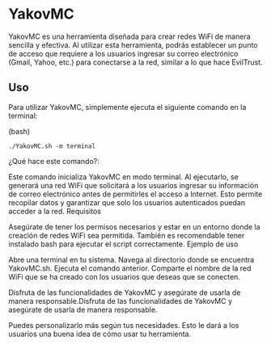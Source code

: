 # YakovMC

YakovMC es una herramienta diseñada para crear redes WiFi de manera sencilla y efectiva. Al utilizar esta herramienta, podrás establecer un punto de acceso que requiere a los usuarios ingresar su correo electrónico (Gmail, Yahoo, etc.) para conectarse a la red, similar a lo que hace EvilTrust.

## Uso

Para utilizar YakovMC, simplemente ejecuta el siguiente comando en la terminal:

  (bash)
  
    ./YakovMC.sh -m terminal

¿Qué hace este comando?:

Este comando inicializa YakovMC en modo terminal. Al ejecutarlo, se generará una red WiFi que solicitará a los usuarios ingresar su información de correo electrónico antes de permitirles el acceso a Internet. Esto permite recopilar datos y garantizar que solo los usuarios autenticados puedan acceder a la red.
Requisitos

Asegúrate de tener los permisos necesarios y estar en un entorno donde la creación de redes WiFi sea permitida. También es recomendable tener instalado bash para ejecutar el script correctamente.
Ejemplo de uso

Abre una terminal en tu sistema.
Navega al directorio donde se encuentra YakovMC.sh.
Ejecuta el comando anterior.
Comparte el nombre de la red WiFi que se ha creado con los usuarios que deseas que se conecten.


Disfruta de las funcionalidades de YakovMC y asegúrate de usarla de manera responsable.Disfruta de las funcionalidades de YakovMC y asegúrate de usarla de manera responsable.


Puedes personalizarlo más según tus necesidades. Esto le dará a los usuarios una buena idea de cómo usar tu herramienta.
